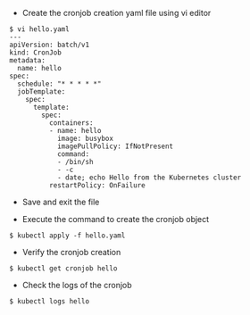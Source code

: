 - Create the cronjob creation yaml file using vi editor
```
$ vi hello.yaml
---
apiVersion: batch/v1
kind: CronJob
metadata:
  name: hello
spec:
  schedule: "* * * * *"
  jobTemplate:
    spec:
      template:
        spec:
          containers:
          - name: hello
            image: busybox
            imagePullPolicy: IfNotPresent
            command:
            - /bin/sh
            - -c
            - date; echo Hello from the Kubernetes cluster
          restartPolicy: OnFailure
```
- Save and exit the file

- Execute the command to create the cronjob object
```
$ kubectl apply -f hello.yaml
```

- Verify the cronjob creation
```
$ kubectl get cronjob hello
```

- Check the logs of the cronjob
```
$ kubectl logs hello
```